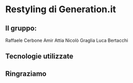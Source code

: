 # Restyling di Generation.it

## Il gruppo:
Raffaele Cerbone
Amir Attia
Nicolò Graglia
Luca Bertacchi

## Tecnologie utilizzate

## Ringraziamo
